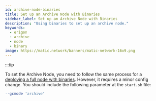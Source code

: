 ```yaml
---
id: archive-node-binaries
title: Set up an Archive Node with Binaries
sidebar_label: Set up an Archive Node with Binaries
description: "Using binaries to set up an archive node."
keywords:
  - erigon
  - archive
  - node
  - binary
image: https://matic.network/banners/matic-network-16x9.png
---
```


:::tip

To set the Archive Node, you need to follow the same process for a [<ins>deploying a full node with binaries</ins>](https://docs.fandora.technology/docs/develop/network-details/full-node-binaries). However, it requires a minor config change. You should include the following parameter at the `start.sh` file:

```makefile
--gcmode 'archive'
```